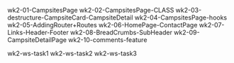 wk2-01-CampsitesPage
wk2-02-CampsitesPage-CLASS
wk2-03-destructure-CampsiteCard-CampsiteDetail
wk2-04-CampsitesPage-hooks
wk2-05-AddingRouter+Routes
wk2-06-HomePage-ContactPage
wk2-07-Links-Header-Footer
wk2-08-BreadCrumbs-SubHeader
wk2-09-CampsiteDetailPage
wk2-10-comments-feature

wk2-ws-task1
wk2-ws-task2
wk2-ws-task3
